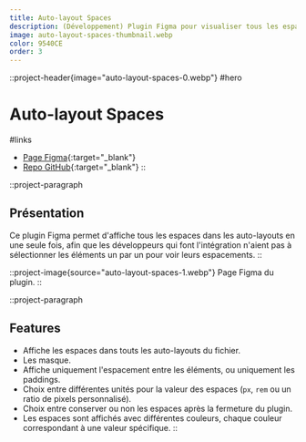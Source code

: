 ```yaml
---
title: Auto-layout Spaces
description: (Développement) Plugin Figma pour visualiser tous les espacements en une seule fois dans les auto-layouts.
image: auto-layout-spaces-thumbnail.webp
color: 9540CE
order: 3
---
```


::project-header{image="auto-layout-spaces-0.webp"}
#hero
# Auto-layout Spaces

#links
- [Page Figma](https://www.figma.com/community/plugin/1141632283161323116/Auto-layout-Spaces){:target="_blank"}
- [Repo GitHub](https://github.com/ColinLienard/auto-layout-spaces){:target="_blank"}
::

::project-paragraph
## Présentation

Ce plugin Figma permet d'affiche tous les espaces dans les auto-layouts en une seule fois, afin que les développeurs qui font l'intégration n'aient pas à sélectionner les éléments un par un pour voir leurs espacements.
::

::project-image{source="auto-layout-spaces-1.webp"}
Page Figma du plugin.
::

::project-paragraph
## Features

- Affiche les espaces dans touts les auto-layouts du fichier.
- Les masque.
- Affiche uniquement l'espacement entre les éléments, ou uniquement les paddings.
- Choix entre différentes unités pour la valeur des espaces (`px`, `rem` ou un ratio de pixels personnalisé).
- Choix entre conserver ou non les espaces après la fermeture du plugin.
- Les espaces sont affichés avec différentes couleurs, chaque couleur correspondant à une valeur spécifique.
::